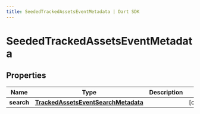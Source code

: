 ```yaml
---
title: SeededTrackedAssetsEventMetadata | Dart SDK
---
```


# SeededTrackedAssetsEventMetadata

## Properties
Name | Type | Description | Notes
------------ | ------------- | ------------- | -------------
**search** | [**TrackedAssetsEventSearchMetadata**](TrackedAssetsEventSearchMetadata) |  | [optional] 


